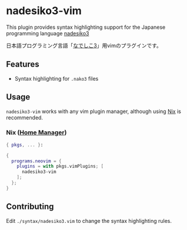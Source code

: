 # nadesiko3-vim

This plugin provides syntax highlighting support for the Japanese programming language [nadesiko3](https://nadesi.com)

日本語プログラミング言語「[なでしこ3](https://github.com/kujirahand/nadesiko3)」用vimのプラグインです。

## Features

- Syntax highlighting for `.nako3` files

## Usage

`nadesiko3-vim` works with any vim plugin manager, although using [Nix](https://wiki.nixos.org/wiki/Overview_of_the_NixOS_Linux_distribution) is recommended.

### Nix ([Home Manager](https://nix-community.github.io/home-manager/options.xhtml#opt-programs.neovim.plugins))

```nix
{ pkgs, ... }:

{
  programs.neovim = {
    plugins = with pkgs.vimPlugins; [
      nadesiko3-vim
    ];
  };
}
```

## Contributing

Edit `./syntax/nadesiko3.vim` to change the syntax highlighting rules.
